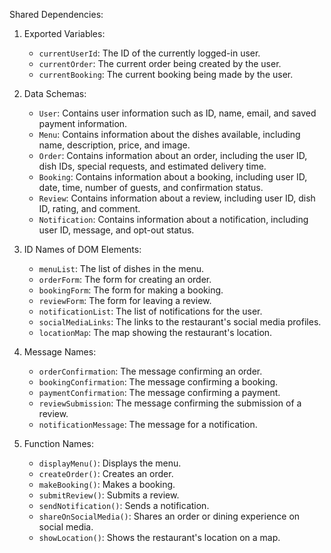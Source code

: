 Shared Dependencies:

1. Exported Variables:
   - `currentUserId`: The ID of the currently logged-in user.
   - `currentOrder`: The current order being created by the user.
   - `currentBooking`: The current booking being made by the user.

2. Data Schemas:
   - `User`: Contains user information such as ID, name, email, and saved payment information.
   - `Menu`: Contains information about the dishes available, including name, description, price, and image.
   - `Order`: Contains information about an order, including the user ID, dish IDs, special requests, and estimated delivery time.
   - `Booking`: Contains information about a booking, including user ID, date, time, number of guests, and confirmation status.
   - `Review`: Contains information about a review, including user ID, dish ID, rating, and comment.
   - `Notification`: Contains information about a notification, including user ID, message, and opt-out status.

3. ID Names of DOM Elements:
   - `menuList`: The list of dishes in the menu.
   - `orderForm`: The form for creating an order.
   - `bookingForm`: The form for making a booking.
   - `reviewForm`: The form for leaving a review.
   - `notificationList`: The list of notifications for the user.
   - `socialMediaLinks`: The links to the restaurant's social media profiles.
   - `locationMap`: The map showing the restaurant's location.

4. Message Names:
   - `orderConfirmation`: The message confirming an order.
   - `bookingConfirmation`: The message confirming a booking.
   - `paymentConfirmation`: The message confirming a payment.
   - `reviewSubmission`: The message confirming the submission of a review.
   - `notificationMessage`: The message for a notification.

5. Function Names:
   - `displayMenu()`: Displays the menu.
   - `createOrder()`: Creates an order.
   - `makeBooking()`: Makes a booking.
   - `submitReview()`: Submits a review.
   - `sendNotification()`: Sends a notification.
   - `shareOnSocialMedia()`: Shares an order or dining experience on social media.
   - `showLocation()`: Shows the restaurant's location on a map.